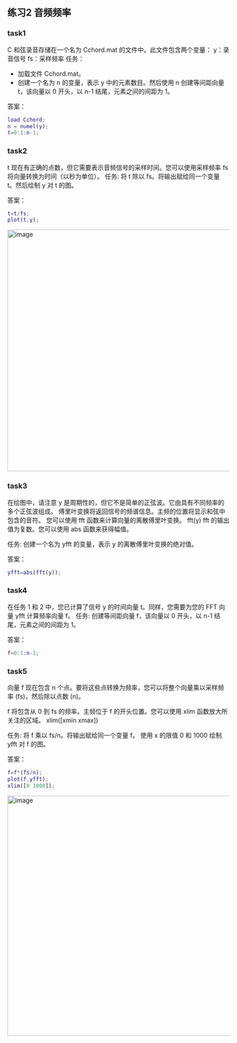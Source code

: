 ## 练习2 音频频率
### task1
C 和弦录音存储在一个名为 Cchord.mat 的文件中。此文件包含两个变量：
y：录音信号
fs：采样频率
任务：
- 加载文件 Cchord.mat。
- 创建一个名为 n 的变量，表示 y 中的元素数目。然后使用 n 创建等间距向量 t，该向量以 0 开头，以 n-1 结尾，元素之间的间距为 1。

答案：
```matlab
load Cchord;
n = numel(y);
t=0:1:n-1;
```

### task2
t 现在有正确的点数，但它需要表示音频信号的采样时间。您可以使用采样频率 fs 将向量转换为时间（以秒为单位）。
任务:
将 t 除以 fs。将输出赋给同一个变量 t。然后绘制 y 对 t 的图。

答案：
```matlab
t=t/fs;
plot(t,y);
```
<img width="546" alt="image" src="https://github.com/user-attachments/assets/2086f0e8-0703-4839-aba4-eb954ab39237">

### task3
在绘图中，请注意 y 是周期性的，但它不是简单的正弦波。它由具有不同频率的多个正弦波组成。
傅里叶变换将返回信号的频谱信息。主频的位置将显示和弦中包含的音符。
您可以使用 fft 函数来计算向量的离散傅里叶变换。
fft(y)
fft 的输出值为复数。您可以使用 abs 函数来获得幅值。

任务:
创建一个名为 yfft 的变量，表示 y 的离散傅里叶变换的绝对值。

答案：
```matlab
yfft=abs(fft(y));
```

### task4 
在任务 1 和 2 中，您已计算了信号 y 的时间向量 t。同样，您需要为您的 FFT 向量 yfft 计算频率向量 f。
任务:
创建等间距向量 f，该向量以 0 开头，以 n-1 结尾，元素之间的间距为 1。

答案：
```matlab
f=0:1:n-1;
```

### task5
向量 f 现在包含 n 个点。要将这些点转换为频率，您可以将整个向量乘以采样频率 (fs)，然后除以点数 (n)。

f 将包含从 0 到 fs 的频率。主频位于 f 的开头位置。您可以使用 xlim 函数放大所关注的区域。
xlim([xmin xmax])

任务:
将 f 乘以 fs/n。将输出赋给同一个变量 f。
使用 x 的限值 0 和 1000 绘制 yfft 对 f 的图。

答案：
```matlab
f=f*(fs/n);
plot(f,yfft);
xlim([0 1000]);
```
<img width="543" alt="image" src="https://github.com/user-attachments/assets/de44d447-bbcb-4890-8d1c-d1bf9829ecbf">
